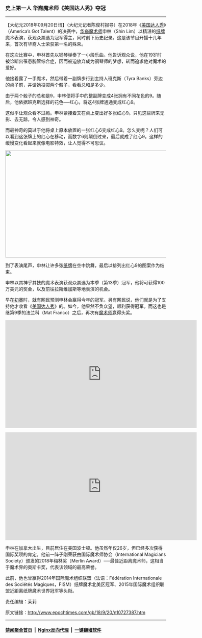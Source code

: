 ### 史上第一人 华裔魔术师《美国达人秀》夺冠
------------------------

<p>【大纪元2018年09月20日讯】（大纪元记者陈俊村报导）在2018年《<a href="http://www.epochtimes.com/gb/tag/%E7%BE%8E%E5%9B%BD%E8%BE%BE%E4%BA%BA%E7%A7%80.html">美国达人秀</a>》（America’s Got Talent）的决赛中，<a href="http://www.epochtimes.com/gb/tag/%E5%8D%8E%E8%A3%94.html">华裔</a><a href="http://www.epochtimes.com/gb/tag/%E9%AD%94%E6%9C%AF%E5%B8%88.html">魔术师</a>申林（Shin Lim）以精湛的<a href="http://www.epochtimes.com/gb/tag/%E7%BA%B8%E7%89%8C.html">纸牌</a>魔术表演，获观众票选为冠军得主，同时创下历史纪录。这是该节目开播十几年来，首次有华裔人士荣获第一名的殊荣。</p>
<p>在这次比赛中，申林首先以钢琴弹奏了一小段乐曲。他告诉观众说，他在19岁时被诊断出罹患腕管综合症，因而被迫放弃成为钢琴师的梦想，转而追求他对魔术的爱好。</p>
<p>他接着露了一手魔术，然后带着一副牌步行到主持人班克斯（Tyra Banks）旁边的桌子前，并请她投掷两个骰子，看看总和是多少。</p>
<p>由于两个骰子的总和是9，申林便将手中的整副牌变成4张拥有不同花色的9。随后，他依据班克斯选择的花色──红心，将这4张牌通通变成红心9。</p>
<p>这似乎让观众看不过瘾。申林紧接着又在桌上变出好多张红心9。只见这些牌来无影、去无踪，令人感到神奇。</p>
<p>而最神奇的莫过于他将桌上原本放置的一张红心6变成红心9。怎么变呢？人们可以看到这张牌上的红心在移动，而数字6则颠倒过来，最后就成了红心9。这样的缓慢变化看起来就像电影特效，让人觉得不可思议。</p>
<p><a href="http://i.epochtimes.com/assets/uploads/2018/09/Lfnd0Vj-Imgur.gif"><img class="aligncenter wp-image-10727409" src="http://i.epochtimes.com/assets/uploads/2018/09/Lfnd0Vj-Imgur.gif" alt="" width="600" height="336" /></a></p>
<p>到了表演尾声，申林让许多张<a href="http://www.epochtimes.com/gb/tag/%E7%BA%B8%E7%89%8C.html">纸牌</a>在空中跳舞，最后以排列出红心9的图案作为结束。</p>
<p>申林以其神乎其技的魔术表演获观众票选为本季（第13季）冠军，他将可获得100万美元的奖金，以及前往拉斯维加斯等地表演的机会。</p>
<p>早在<a href="http://www.epochtimes.com/gb/18/5/29/n10435714.htm" target="_blank" rel="noopener noreferrer">初赛</a>时，就有网民预测申林会赢得今年的冠军。另有网民说，他们就是为了支持他才收看《<a href="http://www.epochtimes.com/gb/tag/%E7%BE%8E%E5%9B%BD%E8%BE%BE%E4%BA%BA%E7%A7%80.html">美国达人秀</a>》的。如今，他果然不负众望，顺利获得冠军。而这也是继第9季的法兰科（Mat Franco）之后，再次有<a href="http://www.epochtimes.com/gb/tag/%E9%AD%94%E6%9C%AF%E5%B8%88.html">魔术师</a>赢得头奖。</p>
<p><iframe src="https://www.youtube.com/embed/L5J-nhz4og0?rel=0" width="600" height="338" frameborder="0" allowfullscreen="allowfullscreen"></iframe></p>
<p><iframe src="https://www.youtube.com/embed/Zt4EAwBKRLY?rel=0" width="600" height="338" frameborder="0" allowfullscreen="allowfullscreen"></iframe></p>
<p>申林在加拿大出生，目前居住在美国波士顿。他虽然年仅26岁，但已经多次获得国际奖项的肯定。他前一阵子刚荣获由国际魔术师协会（International Magicians Society）颁发的2018年梅林奖（Merlin Award）──最佳近距离魔术师，这相当于魔术界的奥斯卡奖，代表该领域的最高荣誉。</p>
<p>此前，他也曾赢得2014年国际魔术组织联盟（法语：Fédération Internationale des Sociétés Magiques，FISM）纸牌魔术北美区冠军、2015年国际魔术组织联盟近距离纸牌魔术世界冠军等头衔。</p>
<p>责任编辑：茉莉</p>

原文链接：http://www.epochtimes.com/gb/18/9/20/n10727387.htm


------------------------
#### [禁闻聚合首页](https://github.com/gfw-breaker/banned-news/blob/master/README.md) &nbsp;|&nbsp; [Nginx反向代理](https://github.com/gfw-breaker/open-proxy/blob/master/README.md) &nbsp;|&nbsp; [一键翻墙软件](https://github.com/gfw-breaker/nogfw/blob/master/README.md)